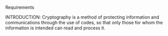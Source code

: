 Requirements

INTRODUCTION:
Cryptography is a method of protecting information and communications through the use of codes, so that only those for whom the information is intended can read and process it.
